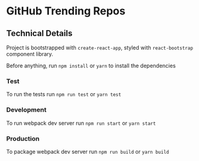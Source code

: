 # GitHub Trending Repos

## Technical Details
Project is bootstrapped with `create-react-app`, styled with `react-bootstrap` component library.

Before anything, run `npm install` or `yarn` to install the dependencies

### Test
To run the tests run `npm run test` or `yarn test`

### Development
To run webpack dev server run `npm run start` or `yarn start`

### Production
To package webpack dev server run `npm run build` or `yarn build`
